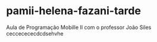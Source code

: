 # pamii-helena-fazani-tarde
Aula de Programação Mobille II com o professor João Siles
ceccecececdcdsehvhe